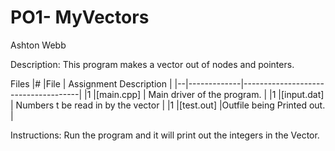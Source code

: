 # PO1- MyVectors
Ashton Webb

Description:
This program makes a vector out of nodes and pointers. 



Files
|# |File         | Assignment Description              |
|--|-------------|-------------------------------------|
|1 |[main.cpp]   | Main driver of the program.         |
|1 |[input.dat]  | Numbers t be read in by the vector  |
|1 |[test.out]   |Outfile being Printed out.           |

Instructions:
Run the program and it will print out the integers in the Vector.
